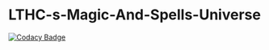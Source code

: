 # LTHC-s-Magic-And-Spells-Universe
[![Codacy Badge](https://api.codacy.com/project/badge/Grade/0767230036c74f6e9fbf9c9a1ac19bdb)](https://app.codacy.com/gh/LTHCTheMaster/LTHC-s-Magic-And-Spells-Universe?utm_source=github.com&utm_medium=referral&utm_content=LTHCTheMaster/LTHC-s-Magic-And-Spells-Universe&utm_campaign=Badge_Grade_Settings)